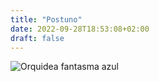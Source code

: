 ```yaml
---
title: "Postuno"
date: 2022-09-28T18:53:08+02:00
draft: false
---
```


![Orquidea fantasma azul](https://laenergiadelasflores.files.wordpress.com/2019/06/cyanicula-gemmata-blue-china-orchid-mtlsr190918-7-m.jpg?w=372&h=279)
